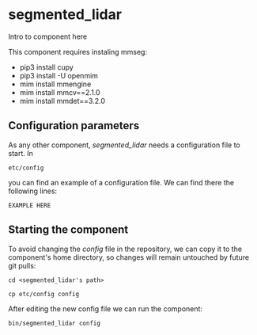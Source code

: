 # segmented_lidar
Intro to component here

This component requires instaling mmseg:

- pip3 install cupy
- pip3 install -U openmim
- mim install mmengine
- mim install mmcv==2.1.0
- mim install mmdet==3.2.0

## Configuration parameters
As any other component, *segmented_lidar* needs a configuration file to start. In
```
etc/config
```
you can find an example of a configuration file. We can find there the following lines:
```
EXAMPLE HERE
```

## Starting the component
To avoid changing the *config* file in the repository, we can copy it to the component's home directory, so changes will remain untouched by future git pulls:

```
cd <segmented_lidar's path> 
```
```
cp etc/config config
```

After editing the new config file we can run the component:

```
bin/segmented_lidar config
```
